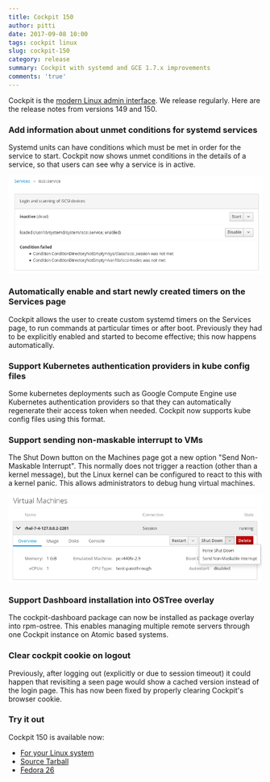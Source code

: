 ```yaml
---
title: Cockpit 150
author: pitti
date: 2017-09-08 10:00
tags: cockpit linux
slug: cockpit-150
category: release
summary: Cockpit with systemd and GCE 1.7.x improvements
comments: 'true'
---
```


Cockpit is the [modern Linux admin interface](https://cockpit-project.org/). We release regularly.
Here are the release notes from versions 149 and 150.

### Add information about unmet conditions for systemd services

Systemd units can have conditions which must be met in order for the service to
start. Cockpit now shows unmet conditions in the details of a service, so that
users can see why a service is in active.

![Unmet systemd service conditions](/images/services-conditions.png)

### Automatically enable and start newly created timers on the Services page

Cockpit allows the user to create custom systemd timers on the Services page,
to run commands at particular times or after boot. Previously they had to be
explicitly enabled and started to become effective; this now happens
automatically.

### Support Kubernetes authentication providers in kube config files

Some kubernetes deployments such as Google Compute Engine use Kubernetes
authentication providers so that they can automatically regenerate their access
token when needed. Cockpit now supports kube config files using this format.

### Support sending non-maskable interrupt to VMs

The Shut Down button on the Machines page got a new option "Send Non-Maskable
Interrupt". This normally does not trigger a reaction (other than a kernel
message), but the Linux kernel can be configured to react to this with a kernel
panic. This allows administrators to debug hung virtual machines.

![Machines NMI](/images/machines-nmi.png)

### Support Dashboard installation into OSTree overlay

The cockpit-dashboard package can now be installed as package overlay into
rpm-ostree. This enables managing multiple remote servers through one Cockpit
instance on Atomic based systems.

### Clear cockpit cookie on logout

Previously, after logging out (explicitly or due to session timeout) it could
happen that revisiting a seen page would show a cached version instead of the
login page. This has now been fixed by properly clearing Cockpit's browser
cookie.

### Try it out

Cockpit 150 is available now:

 * [For your Linux system](https://cockpit-project.org/running.html)
 * [Source Tarball](https://github.com/cockpit-project/cockpit/releases/tag/150)
 * [Fedora 26](https://bodhi.fedoraproject.org/updates/cockpit-150-1.fc26)
